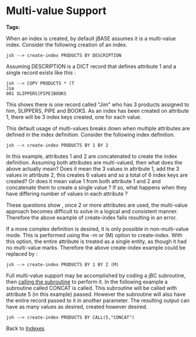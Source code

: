 # Multi-value Support

<PageHeader />

**Tags:**
<badge text='subroutine' vertical='middle' />
<badge text='file indexing' vertical='middle' />

When an index is created, by default jBASE assumes it is a multi-value index. Consider the following creation of an index.

```
jsh --> create-index PRODUCTS BY DESCRIPTION
```

Assuming DESCRIPTION is a DICT record that defines attribute 1 and a single record exists like this :

```
jsh --> COPY PRODUCTS * (T
Jim
001 SLIPPERS]PIPE]BOOKS
```

This shows there is one record called "Jim" who has 3 products assigned to him, SLIPPERS, PIPE and BOOKS. As an index has been created on attribute 1, there will be 3 index keys created, one for each value.

This default usage of multi-values breaks down when multiple attributes are defined in the index definition. Consider the following index definition.

```
jsh --> create-index PRODUCTS BY 1 BY 2
```

In this example, attributes 1 and 2 are concatenated to create the index definition. Assuming both attributes are multi-valued, then what does the above actually mean? Does it mean the 3 values in attribute 1, add the 3 values in attribute 2, this creates 6 values and so a total of 6 index keys are created? Or does it mean value 1 from both attribute 1 and 2 and concatenate them to create a single value ? If so, what happens when they have differing number of values in each attribute ?

These questions show , once 2 or more attributes are used, the multi-value approach becomes difficult to solve in a logical and consistent manner. Therefore the above example of create-index fails resulting in an error.

If a more complex definition is desired, it is only possible in non-multi-value mode. This is performed using the -m or (M) option to create-index. With this option, the entire attribute is treated as a single entity, as though it had no multi-value marks. Therefore the above create-index example could be replaced by :

```
jsh --> create-index PRODUCTS BY 1 BY 2 (M)
```

Full multi-value support may be accomplished by coding a jBC subroutine, then [calling the subroutine](./../using-subroutine-in-index-definitions) to perform it. In the following example a subroutine called CONCAT is called. This subroutine will be called with attribute 5 (in this example) passed. However the subroutine will also have the entire record passed to it in another parameter. The resulting output can have as many values as desired, created however desired.

```
jsh --> create-index PRODUCTS BY CALL(5,"CONCAT")
```

Back to [Indexes](./../README.md)
